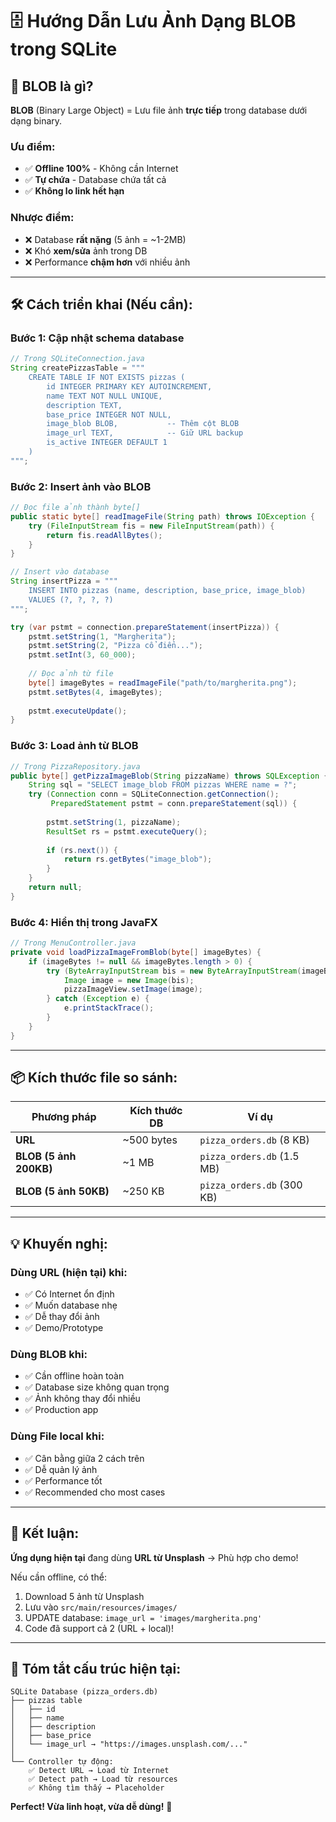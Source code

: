 # 🗄️ Hướng Dẫn Lưu Ảnh Dạng BLOB trong SQLite

## 📝 BLOB là gì?

**BLOB** (Binary Large Object) = Lưu file ảnh **trực tiếp** trong database dưới dạng binary.

### Ưu điểm:
- ✅ **Offline 100%** - Không cần Internet
- ✅ **Tự chứa** - Database chứa tất cả
- ✅ **Không lo link hết hạn**

### Nhược điểm:
- ❌ Database **rất nặng** (5 ảnh = ~1-2MB)
- ❌ Khó **xem/sửa** ảnh trong DB
- ❌ Performance **chậm hơn** với nhiều ảnh

---

## 🛠️ Cách triển khai (Nếu cần):

### Bước 1: Cập nhật schema database

```java
// Trong SQLiteConnection.java
String createPizzasTable = """
    CREATE TABLE IF NOT EXISTS pizzas (
        id INTEGER PRIMARY KEY AUTOINCREMENT,
        name TEXT NOT NULL UNIQUE,
        description TEXT,
        base_price INTEGER NOT NULL,
        image_blob BLOB,           -- Thêm cột BLOB
        image_url TEXT,            -- Giữ URL backup
        is_active INTEGER DEFAULT 1
    )
""";
```

### Bước 2: Insert ảnh vào BLOB

```java
// Đọc file ảnh thành byte[]
public static byte[] readImageFile(String path) throws IOException {
    try (FileInputStream fis = new FileInputStream(path)) {
        return fis.readAllBytes();
    }
}

// Insert vào database
String insertPizza = """
    INSERT INTO pizzas (name, description, base_price, image_blob) 
    VALUES (?, ?, ?, ?)
""";

try (var pstmt = connection.prepareStatement(insertPizza)) {
    pstmt.setString(1, "Margherita");
    pstmt.setString(2, "Pizza cổ điển...");
    pstmt.setInt(3, 60_000);
    
    // Đọc ảnh từ file
    byte[] imageBytes = readImageFile("path/to/margherita.png");
    pstmt.setBytes(4, imageBytes);
    
    pstmt.executeUpdate();
}
```

### Bước 3: Load ảnh từ BLOB

```java
// Trong PizzaRepository.java
public byte[] getPizzaImageBlob(String pizzaName) throws SQLException {
    String sql = "SELECT image_blob FROM pizzas WHERE name = ?";
    try (Connection conn = SQLiteConnection.getConnection();
         PreparedStatement pstmt = conn.prepareStatement(sql)) {
        
        pstmt.setString(1, pizzaName);
        ResultSet rs = pstmt.executeQuery();
        
        if (rs.next()) {
            return rs.getBytes("image_blob");
        }
    }
    return null;
}
```

### Bước 4: Hiển thị trong JavaFX

```java
// Trong MenuController.java
private void loadPizzaImageFromBlob(byte[] imageBytes) {
    if (imageBytes != null && imageBytes.length > 0) {
        try (ByteArrayInputStream bis = new ByteArrayInputStream(imageBytes)) {
            Image image = new Image(bis);
            pizzaImageView.setImage(image);
        } catch (Exception e) {
            e.printStackTrace();
        }
    }
}
```

---

## 📦 Kích thước file so sánh:

| Phương pháp | Kích thước DB | Ví dụ |
|-------------|---------------|-------|
| **URL** | ~500 bytes | `pizza_orders.db` (8 KB) |
| **BLOB (5 ảnh 200KB)** | ~1 MB | `pizza_orders.db` (1.5 MB) |
| **BLOB (5 ảnh 50KB)** | ~250 KB | `pizza_orders.db` (300 KB) |

---

## 💡 Khuyến nghị:

### Dùng **URL** (hiện tại) khi:
- ✅ Có Internet ổn định
- ✅ Muốn database nhẹ
- ✅ Dễ thay đổi ảnh
- ✅ Demo/Prototype

### Dùng **BLOB** khi:
- ✅ Cần offline hoàn toàn
- ✅ Database size không quan trọng
- ✅ Ảnh không thay đổi nhiều
- ✅ Production app

### Dùng **File local** khi:
- ✅ Cân bằng giữa 2 cách trên
- ✅ Dễ quản lý ảnh
- ✅ Performance tốt
- ✅ Recommended cho most cases

---

## 🎯 Kết luận:

**Ứng dụng hiện tại** đang dùng **URL từ Unsplash** → Phù hợp cho demo!

Nếu cần offline, có thể:
1. Download 5 ảnh từ Unsplash
2. Lưu vào `src/main/resources/images/`
3. UPDATE database: `image_url = 'images/margherita.png'`
4. Code đã support cả 2 (URL + local)!

---

## 🚀 Tóm tắt cấu trúc hiện tại:

```
SQLite Database (pizza_orders.db)
├── pizzas table
│   ├── id
│   ├── name
│   ├── description  
│   ├── base_price
│   └── image_url → "https://images.unsplash.com/..."
│
└── Controller tự động:
    ✅ Detect URL → Load từ Internet
    ✅ Detect path → Load từ resources
    ✅ Không tìm thấy → Placeholder
```

**Perfect! Vừa linh hoạt, vừa dễ dùng!** 🎉



